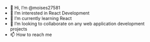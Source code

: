 - 👋 Hi, I’m @moises27581
- 👀 I’m interested in React Development
- 🌱 I’m currently learning React
- 💞️ I’m looking to collaborate on any web application development projects
- 📫 How to reach me 

<!---
moises27581/moises27581 is a ✨ special ✨ repository because its `README.md` (this file) appears on your GitHub profile.
You can click the Preview link to take a look at your changes.
--->
